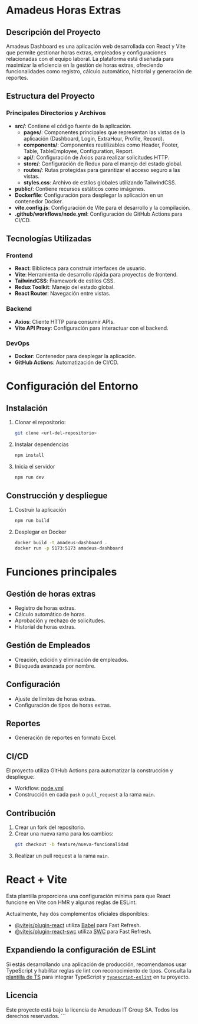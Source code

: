 # Amadeus Horas Extras

## Descripción del Proyecto

Amadeus Dashboard es una aplicación web desarrollada con React y Vite que permite gestionar horas extras, empleados y configuraciones relacionadas con el equipo laboral. La plataforma está diseñada para maximizar la eficiencia en la gestión de horas extras, ofreciendo funcionalidades como registro, cálculo automático, historial y generación de reportes.

## Estructura del Proyecto

### Principales Directorios y Archivos
- **src/**: Contiene el código fuente de la aplicación.
  - **pages/**: Componentes principales que representan las vistas de la aplicación (Dashboard, Login, ExtraHour, Profile, Record).
  - **components/**: Componentes reutilizables como Header, Footer, Table, TableEmployee, Configuration, Report.
  - **api/**: Configuración de Axios para realizar solicitudes HTTP.
  - **store/**: Configuración de Redux para el manejo del estado global.
  - **routes/**: Rutas protegidas para garantizar el acceso seguro a las vistas.
  - **styles.css**: Archivo de estilos globales utilizando TailwindCSS.
- **public/**: Contiene recursos estáticos como imágenes.
- **Dockerfile**: Configuración para desplegar la aplicación en un contenedor Docker.
- **vite.config.js**: Configuración de Vite para el desarrollo y la compilación.
- **.github/workflows/node.yml**: Configuración de GitHub Actions para CI/CD.

## Tecnologías Utilizadas

### Frontend
- **React**: Biblioteca para construir interfaces de usuario.
- **Vite**: Herramienta de desarrollo rápida para proyectos de frontend.
- **TailwindCSS**: Framework de estilos CSS.
- **Redux Toolkit**: Manejo del estado global.
- **React Router**: Navegación entre vistas.

### Backend
- **Axios**: Cliente HTTP para consumir APIs.
- **Vite API Proxy**: Configuración para interactuar con el backend.

### DevOps
- **Docker**: Contenedor para desplegar la aplicación.
- **GitHub Actions**: Automatización de CI/CD.

# Configuración del Entorno

## Instalación

1. Clonar el repositorio:
   ```bash
   git clone <url-del-repositorio>
2. Instalar dependencias
    ```bash
   npm install
3. Inicia el servidor
    ```bash
   npm run dev

## Construcción y despliegue

1. Costruir la aplicación
    ```bash
   npm run build
2. Desplegar en Docker
    ```bash
   docker build -t amadeus-dashboard .
   docker run -p 5173:5173 amadeus-dashboard

# Funciones principales
## Gestión de horas extras
- Registro de horas extras.
- Cálculo automático de horas.
- Aprobación y rechazo de solicitudes.
- Historial de horas extras.
## Gestión de Empleados
- Creación, edición y eliminación de empleados.
- Búsqueda avanzada por nombre.
## Configuración
- Ajuste de límites de horas extras.
- Configuración de tipos de horas extras.
## Reportes
- Generación de reportes en formato Excel.
## CI/CD
El proyecto utiliza GitHub Actions para automatizar la construcción y despliegue:

- Workflow: [node.yml](.github/workflows/node.yml)
- Construcción en cada `push` o `pull_request` a la rama `main`.
## Contribución
1. Crear un fork del repositorio.
2. Crear una nueva rama para los cambios:
   ```bash
   git checkout -b feature/nueva-funcionalidad
3. Realizar un pull request a la rama `main`.
# React + Vite

Esta plantilla proporciona una configuración mínima para que React funcione en Vite con HMR y algunas reglas de ESLint.

Actualmente, hay dos complementos oficiales disponibles:

- [@vitejs/plugin-react](https://github.com/vitejs/vite-plugin-react/blob/main/packages/plugin-react/README.md) utiliza [Babel](https://babeljs.io/) para Fast Refresh.
- [@vitejs/plugin-react-swc](https://github.com/vitejs/vite-plugin-react-swc) utiliza [SWC](https://swc.rs/) para Fast Refresh.

## Expandiendo la configuración de ESLint

Si estás desarrollando una aplicación de producción, recomendamos usar TypeScript y habilitar reglas de lint con reconocimiento de tipos. Consulta la [plantilla de TS](https://github.com/vitejs/vite/tree/main/packages/create-vite/template-react-ts) para integrar TypeScript y [`typescript-eslint`](https://typescript-eslint.io) en tu proyecto.
## Licencia
Este proyecto está bajo la licencia de Amadeus IT Group SA. Todos los derechos reservados. ```
